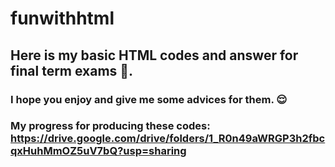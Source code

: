# funwithhtml
## Here is my basic HTML codes and answer for final term exams 🤗.
### I hope you enjoy and give me some advices for them. 😌
### My progress for producing these codes: https://drive.google.com/drive/folders/1_R0n49aWRGP3h2fbcqxHuhMmOZ5uV7bQ?usp=sharing
